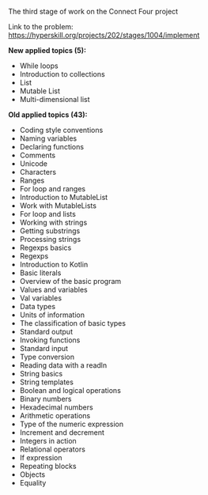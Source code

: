The third stage of work on the Connect Four project

Link to the problem: https://hyperskill.org/projects/202/stages/1004/implement


**New applied topics (5):**
- While loops
- Introduction to collections
- List
- Mutable List
- Multi-dimensional list

**Old applied topics (43):**
- Coding style conventions
- Naming variables
- Declaring functions
- Comments
- Unicode
- Characters
- Ranges
- For loop and ranges
- Introduction to MutableList
- Work with MutableLists
- For loop and lists
- Working with strings
- Getting substrings
- Processing strings
- Regexps basics
- Regexps
- Introduction to Kotlin
- Basic literals
- Overview of the basic program
- Values and variables
- Val variables
- Data types
- Units of information
- The classification of basic types
- Standard output
- Invoking functions
- Standard input
- Type conversion
- Reading data with a readln
- String basics
- String templates
- Boolean and logical operations
- Binary numbers
- Hexadecimal numbers
- Arithmetic operations
- Type of the numeric expression
- Increment and decrement
- Integers in action
- Relational operators
- If expression
- Repeating blocks
- Objects
- Equality
